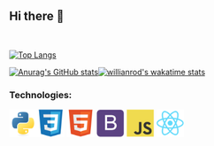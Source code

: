  <h2> Hi there  👋 </h2>
 <br>



[![Top Langs](https://github-readme-stats.vercel.app/api/top-langs/?username=wellymaya&layout=compact&langs_count=8&theme=dracula&v2)](https://github.com/wellymaya/github-readme-stats)

[![Anurag's GitHub stats](https://github-readme-stats.vercel.app/api?username=wellymaya&theme=dracula&v=2)](https://github.com/wellymaya/github-readme-stats)[![willianrod's wakatime stats](https://github-readme-stats.vercel.app/api/wakatime?username=wellymaya&layout=compact&theme=dracula&v=2)](https://github.com/wellymaya/github-readme-stats)

<h3>Technologies: </h3>


<img src="https://raw.githubusercontent.com/devicons/devicon/master/icons/python/python-original.svg" height="50px"><img src="https://raw.githubusercontent.com/devicons/devicon/master/icons/css3/css3-original.svg" height="50px" margin="10px">
<img src="https://raw.githubusercontent.com/devicons/devicon/master/icons/html5/html5-original.svg" height="50px">
<img src="https://raw.githubusercontent.com/devicons/devicon/master/icons/bootstrap/bootstrap-plain.svg" height="50px">
<img src="https://raw.githubusercontent.com/devicons/devicon/master/icons/javascript/javascript-original.svg" height="50px">
<img src="https://raw.githubusercontent.com/devicons/devicon/master/icons/react/react-original.svg" height="50px">

<!--[![willianrod's wakatime stats](https://github-readme-stats.vercel.app/api/wakatime?username=wellymaya&theme=dracula&v=2)](https://github.com/wellymaya/github-readme-stats)
 
<!--
**wellymaya/wellymaya** is a ✨ _special_ ✨ repository because its `README.md` (this file) appears on your GitHub profile.

Here are some ideas to get you started:

- 🔭 I’m currently working on ...
- 🌱 I’m currently learning ...
- 👯 I’m looking to collaborate on ...
- 🤔 I’m looking for help with ...
- 💬 Ask me about ...
- 📫 How to reach me: ...
- 😄 Pronouns: ...
- ⚡ Fun fact: ...
-->
